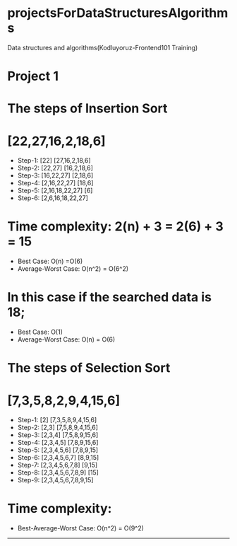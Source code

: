# projectsForDataStructuresAlgorithms
Data structures and algorithms(Kodluyoruz-Frontend101 Training)
# Project 1
# The steps of Insertion Sort
# [22,27,16,2,18,6]
* Step-1: [22] [27,16,2,18,6]
* Step-2: [22,27] [16,2,18,6]
* Step-3: [16,22,27] [2,18,6]
* Step-4: [2,16,22,27] [18,6]
* Step-5: [2,16,18,22,27] [6]
* Step-6: [2,6,16,18,22,27]
  
# Time complexity: 2(n) + 3 = 2(6) + 3 = 15
* Best Case: O(n) =O(6)
* Average-Worst Case: O(n^2) = O(6^2)

# In this case if the searched data is 18;
* Best Case:  O(1)
* Average-Worst Case: O(n) = O(6)

# The steps of Selection Sort
# [7,3,5,8,2,9,4,15,6]
* Step-1: [2] [7,3,5,8,9,4,15,6]
* Step-2: [2,3] [7,5,8,9,4,15,6]
* Step-3: [2,3,4] [7,5,8,9,15,6]
* Step-4: [2,3,4,5] [7,8,9,15,6]
* Step-5: [2,3,4,5,6] [7,8,9,15]
* Step-6: [2,3,4,5,6,7] [8,9,15]
* Step-7: [2,3,4,5,6,7,8] [9,15]
* Step-8: [2,3,4,5,6,7,8,9] [15]
* Step-9: [2,3,4,5,6,7,8,9,15]
  
# Time complexity: 
* Best-Average-Worst Case: O(n^2) = O(9^2)
--------------------------------------------------
